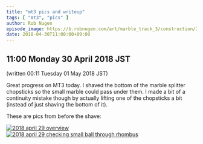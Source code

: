 ```yaml
---
title: "mt3 pics and writeup"
tags: [ "mt3", "pics" ]
author: Rob Nugen
episode_image: https://b.robnugen.com/art/marble_track_3/construction/2018/2018_april_29_overview.jpg
date: 2018-04-30T11:00:00+09:00
---
```


## 11:00 Monday 30 April 2018 JST

(written 00:11 Tuesday 01 May 2018 JST)

Great progress on MT3 today.  I shaved the bottom of the marble
splitter chopsticks so the small marble could pass under them.  I made
a bit of a continuity mistake though by actually lifting one of the
chopsticks a bit (instead of just shaving the bottom of it).

These are pics from before the shave:

[![2018 april 29 overview](//b.robnugen.com/art/marble_track_3/construction/2018/thumbs/2018_april_29_overview.jpg)](//b.robnugen.com/art/marble_track_3/construction/2018/2018_april_29_overview.jpg)
[![2018 april 29 checking small ball through rhombus](//b.robnugen.com/art/marble_track_3/construction/2018/thumbs/2018_april_29_checking_small_ball_through_rhombus.jpg)](//b.robnugen.com/art/marble_track_3/construction/2018/2018_april_29_checking_small_ball_through_rhombus.jpg)
